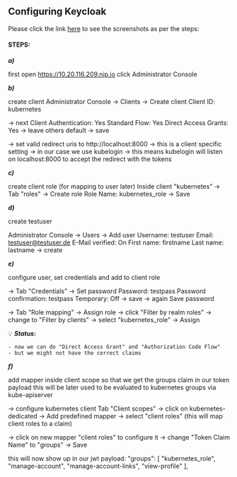 
## Configuring Keycloak

Please click the link <a href="https://github.com/dikshita-git/Research-Project/tree/main/OpenIDconnect_practical/03">here</a> to see the screenshots as per the steps:


#### STEPS:

***a)***

first open https://10.20.116.209.nip.io
click Administrator Console

***b)***

create client
Administrator Console -> Clients -> Create client
	Client ID: kubernetes

-> next
	Client Authentication: Yes
	Standard Flow: Yes
	Direct Access Grants: Yes
	-> leave others default
	-> save

-> set valid redirect uris to
	http://localhost:8000
	-> this is a client specific setting
	-> in our case we use kubelogin
	-> this means kubelogin will listen on localhost:8000 to accept the redirect with the tokens

***c)***

create client role
(for mapping to user later)
Inside client "kubernetes"
	-> Tab "roles"
	-> Create role
		Role Name: kubernetes_role
	-> Save

***d)***

create testuser

Administrator Console -> Users -> Add user
	Username: testuser
	Email: testuser@testuser.de
	E-Mail verified: On
	First name: firstname
	Last name: lastname
	-> create

***e)***

configure user, set credentials and add to client role

-> Tab "Credentials" -> Set password
	Password: testpass
	Password confirmation: testpass
	Temporary: Off
	-> save
	-> again Save password

-> Tab "Role mapping" -> Assign role
	-> click "Filter by realm roles"
	-> change to "Filter by clients"
	-> select "kubernetes_role"
	-> Assign 

💡 ***Status:***

	- now we can do "Direct Access Grant" and "Authorization Code Flow"
	- but we might not have the correct claims

***f)***

add mapper inside client scope 
so that we get the groups claim in our token payload
this will be later used to be evaluated to kubernetes groups via kube-apiserver


-> configure kubernetes client
	Tab "Client scopes"
	-> click on kubernetes-dedicated
	-> Add predefined mapper
	-> select "client roles" (this will map client roles to a claim)

-> click on new mapper "client roles" to configure it
	-> change "Token Claim Name" to "groups"
	-> Save

this will now show up in our jwt payload:
  "groups": [
    "kubernetes_role",
    "manage-account",
    "manage-account-links",
    "view-profile"
  ],
